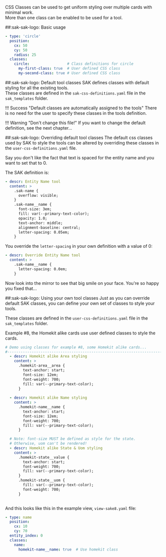CSS Classes can be used to get uniform styling over multiple cards with minimal work.
<br>More than one class can be enabled to be used for a tool.

##:sak-sak-logo: Basic usage

```yaml linenums="1" hl_lines="6"
- type: 'circle'
  position:
    cx: 50
    cy: 50
    radius: 25
  classes:
    circle:                 # Class definitions for circle
      my-first-class: true  # User defined CSS class
      my-second-class: true # User defined CSS class
```

##:sak-sak-logo: Default tool classes
SAK defines classes with default styling for all the existing tools.
<br>These classes are defined in the `sak-css-definitions.yaml` file in the `sak_templates` folder.

!!! Success "Default classes are automatically assigned to the tools"
    There is no need for the user to specify these classes in the tools definition.
    
!!! Warning "Don't change this file!"
    If you want to change the default definition, see the next chapter...

##:sak-sak-logo: Overriding default tool classes
The default css classes used by SAK to style the tools can be altered by overriding these classes in the `user-css-definitions.yaml` file.

Say you don't like the fact that text is spaced for the entity name and you want to set that to 0.

The SAK definition is:
```yaml linenums="1" hl_lines="12"
- descr: Entity Name tool
  content: >
    .sak-name {
      overflow: visible;
    }
    .sak-name__name {
      font-size: 3em;
      fill: var(--primary-text-color);
      opacity: 1.0;
      text-anchor: middle;
      alignment-baseline: central;
      letter-spacing: 0.05em;
    }
```

You override the `letter-spacing` in your own definition with a value of 0:

```yaml linenums="1" hl_lines="4"
- descr: Override Entity Name tool
  content: >
    .sak-name__name {
      letter-spacing: 0.0em;
    }
```
Now look into the mirror to see that big smile on your face. You're so happy you fixed that...

##:sak-sak-logo: Using your own tool classes
Just as you can override default SAK classes, you can define your own set of classes to style your tools.

These classes are defined in the `user-css-definitions.yaml` file in the `sak_templates` folder.

Example \#8, the Homekit alike cards use user defined classes to style the cards.

```yaml linenums="1"
# Demo using classes for example #8, some Homekit alike cards...
#------------------------------------------------------------------------------
  - descr: Homekit alike Area styling
    content: >
      .homekit-area__area {
        text-anchor: start;
        font-size: 12em;
        font-weight: 700;
        fill: var(--primary-text-color);
      }
      
  - descr: Homekit alike Name styling
    content: >
      .homekit-name__name {
        text-anchor: start;
        font-size: 12em;
        font-weight: 700;
        fill: var(--primary-text-color);
      }

  # Note: font-size MUST be defined as style for the state.
  # Otherwise, uom can't be rendered!
  - descr: Homekit alike State & Uom styling
    content: >
      .homekit-state__value {
        text-anchor: start;
        font-weight: 700;
        fill: var(--primary-text-color);
      }
      .homekit-state__uom {
        fill: var(--primary-text-color);
        font-weight: 700;
      }
      

```
And this looks like this in the example view, `view-sake8.yaml` file:

```yaml linenums="1" hl_lines="8"
- type: name
  position:
    cx: 10
    cy: 70
  entity_index: 0
  classes:
    name:
      homekit-name__name: true  # Use homekit class

```